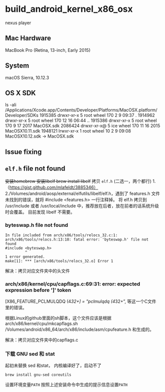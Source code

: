 # build_android_kernel_x86_osx
nexus player

## Mac Hardware
MacBook Pro (Retina, 13-inch, Early 2015)

## System
macOS Sierra, 10.12.3

## OS X SDK
ls -ali /Applications/Xcode.app/Contents/Developer/Platforms/MacOSX.platform/Developer/SDKs
1915385 drwxr-xr-x  5 root  wheel  170  2  9 09:37 .
1914962 drwxr-xr-x  5 root  wheel  170 12 16 06:44 ..
1915386 drwxr-xr-x  5 root  wheel  170  9 17  2017 MacOSX.sdk
2086424 drwxr-xr-x@ 5 ice   wheel  170 11 16  2015 MacOSX10.11.sdk
1948121 lrwxr-xr-x  1 root  wheel   10  2  9 09:08 MacOSX10.12.sdk -> MacOSX.sdk

## Issue fixing
## `elf.h` file not found
~~安装homebrew
安装libelf
brew install libelf~~
拷贝 `elf.h` (二选一，两个都行)
1.（https://gist.github.com/mlafeldt/3885346）
2./Volumes/android/aosp/external/elfutils/libelf/elf.h，遇到了 features.h 文件未找到的错误，就将 #include <features.h> 一行注释掉。
将 elf.h 拷贝到 /usr/include 或者 /usr/local/include 中，推荐放在后者，放在前者的话系统升级时会覆盖。
目前发现 libelf 不需要。

### byteswap.h file not found
```
In file included from arch/x86/tools/relocs_32.c:1:
arch/x86/tools/relocs.h:13:10: fatal error: 'byteswap.h' file not found
#include <byteswap.h>
         ^
1 error generated.
make[1]: *** [arch/x86/tools/relocs_32.o] Error 1
```
解决：拷贝对应文件夹中的头文件

### arch/x86/kernel/cpu/capflags.c:69:31: error: expected expression before ']' token
  [X86_FEATURE_PCLMULQDQ (4*32+]  = "pclmulqdq (4*32+”,
等这一个C文件里的错误。

根据Linux的github里面的sh脚本，这个文件应该是根据
arch/x86/kernel/cpu/mkcapflags.sh
/Volumes/android/x86_64/arch/x86/include/asm/cpufeature.h 和生成的。

解决：拷贝对应文件夹中的capflags.c

### 下载 GNU sed 和 stat
起初未替换 sed 和stat， 内核编译好了，启动不了
```
brew install gnu-sed coreutils
```
设置环境变量`PATH`
按照上述安装命令中生成的提示信息设置`PATH`

